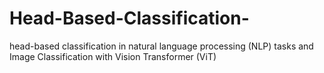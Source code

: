 # Head-Based-Classification-
head-based classification in natural language processing (NLP) tasks and Image Classification with Vision Transformer (ViT)
